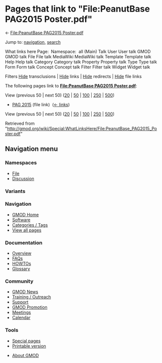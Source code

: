 <div id="mw-page-base" class="noprint">

</div>

<div id="mw-head-base" class="noprint">

</div>

<div id="content" class="mw-body" role="main">

<span id="top"></span>

<div id="mw-js-message" style="display:none;">

</div>



# <span dir="auto">Pages that link to "File:PeanutBase PAG2015 Poster.pdf"</span>

<div id="bodyContent">

<div id="contentSub">

← [File:PeanutBase PAG2015
Poster.pdf](/wiki/File:PeanutBase_PAG2015_Poster.pdf "File:PeanutBase PAG2015 Poster.pdf")

</div>

<div id="jump-to-nav" class="mw-jump">

Jump to: [navigation](#mw-navigation), [search](#p-search)

</div>

<div id="mw-content-text">

What links here Page:  Namespace:  all (Main) Talk User User talk GMOD
GMOD talk File File talk MediaWiki MediaWiki talk Template Template talk
Help Help talk Category Category talk Property Property talk Type Type
talk Form Form talk Concept Concept talk Filter Filter talk Widget
Widget talk

Filters
[Hide](/mediawiki/index.php?title=Special:WhatLinksHere/File:PeanutBase_PAG2015_Poster.pdf&hidetrans=1 "Special:WhatLinksHere/File:PeanutBase PAG2015 Poster.pdf")
transclusions \|
[Hide](/mediawiki/index.php?title=Special:WhatLinksHere/File:PeanutBase_PAG2015_Poster.pdf&hidelinks=1 "Special:WhatLinksHere/File:PeanutBase PAG2015 Poster.pdf")
links \|
[Hide](/mediawiki/index.php?title=Special:WhatLinksHere/File:PeanutBase_PAG2015_Poster.pdf&hideredirs=1 "Special:WhatLinksHere/File:PeanutBase PAG2015 Poster.pdf")
redirects \|
[Hide](/mediawiki/index.php?title=Special:WhatLinksHere/File:PeanutBase_PAG2015_Poster.pdf&hideimages=1 "Special:WhatLinksHere/File:PeanutBase PAG2015 Poster.pdf")
file links

The following pages link to **[File:PeanutBase PAG2015
Poster.pdf](/wiki/File:PeanutBase_PAG2015_Poster.pdf "File:PeanutBase PAG2015 Poster.pdf")**:

View (previous 50 \| next 50)
([20](/mediawiki/index.php?title=Special:WhatLinksHere/File:PeanutBase_PAG2015_Poster.pdf&limit=20 "Special:WhatLinksHere/File:PeanutBase PAG2015 Poster.pdf")
\|
[50](/mediawiki/index.php?title=Special:WhatLinksHere/File:PeanutBase_PAG2015_Poster.pdf&limit=50 "Special:WhatLinksHere/File:PeanutBase PAG2015 Poster.pdf")
\|
[100](/mediawiki/index.php?title=Special:WhatLinksHere/File:PeanutBase_PAG2015_Poster.pdf&limit=100 "Special:WhatLinksHere/File:PeanutBase PAG2015 Poster.pdf")
\|
[250](/mediawiki/index.php?title=Special:WhatLinksHere/File:PeanutBase_PAG2015_Poster.pdf&limit=250 "Special:WhatLinksHere/File:PeanutBase PAG2015 Poster.pdf")
\|
[500](/mediawiki/index.php?title=Special:WhatLinksHere/File:PeanutBase_PAG2015_Poster.pdf&limit=500 "Special:WhatLinksHere/File:PeanutBase PAG2015 Poster.pdf"))

- [PAG 2015](/wiki/PAG_2015 "PAG 2015") (file link) ‎
  <span class="mw-whatlinkshere-tools">([←
  links](/mediawiki/index.php?title=Special:WhatLinksHere&target=PAG+2015 "Special:WhatLinksHere"))</span>

View (previous 50 \| next 50)
([20](/mediawiki/index.php?title=Special:WhatLinksHere/File:PeanutBase_PAG2015_Poster.pdf&limit=20 "Special:WhatLinksHere/File:PeanutBase PAG2015 Poster.pdf")
\|
[50](/mediawiki/index.php?title=Special:WhatLinksHere/File:PeanutBase_PAG2015_Poster.pdf&limit=50 "Special:WhatLinksHere/File:PeanutBase PAG2015 Poster.pdf")
\|
[100](/mediawiki/index.php?title=Special:WhatLinksHere/File:PeanutBase_PAG2015_Poster.pdf&limit=100 "Special:WhatLinksHere/File:PeanutBase PAG2015 Poster.pdf")
\|
[250](/mediawiki/index.php?title=Special:WhatLinksHere/File:PeanutBase_PAG2015_Poster.pdf&limit=250 "Special:WhatLinksHere/File:PeanutBase PAG2015 Poster.pdf")
\|
[500](/mediawiki/index.php?title=Special:WhatLinksHere/File:PeanutBase_PAG2015_Poster.pdf&limit=500 "Special:WhatLinksHere/File:PeanutBase PAG2015 Poster.pdf"))

</div>

<div class="printfooter">

Retrieved from
"<http://gmod.org/wiki/Special:WhatLinksHere/File:PeanutBase_PAG2015_Poster.pdf>"

</div>

<div id="catlinks" class="catlinks catlinks-allhidden">

</div>

<div class="visualClear">

</div>

</div>

</div>

<div id="mw-navigation">

## Navigation menu

<div id="mw-head">



<div id="left-navigation">

<div id="p-namespaces" class="vectorTabs" role="navigation"
aria-labelledby="p-namespaces-label">

### Namespaces

- <span id="ca-nstab-image"><a href="/wiki/File:PeanutBase_PAG2015_Poster.pdf" accesskey="c"
  title="View the file page [c]">File</a></span>
- <span id="ca-talk"><a
  href="/mediawiki/index.php?title=File_talk:PeanutBase_PAG2015_Poster.pdf&amp;action=edit&amp;redlink=1"
  accesskey="t"
  title="Discussion about the content page [t]">Discussion</a></span>

</div>

<div id="p-variants" class="vectorMenu emptyPortlet" role="navigation"
aria-labelledby="p-variants-label">

### 

### Variants[](#)

<div class="menu">

</div>

</div>

</div>

<div id="right-navigation">





</div>



</div>

</div>

</div>

<div id="mw-panel">

<div id="p-logo" role="banner">

<a href="/wiki/Main_Page"
style="background-image: url(http://gmod.org/images/GMOD-cogs.png);"
title="Visit the main page"></a>

</div>

<div id="p-Navigation" class="portal" role="navigation"
aria-labelledby="p-Navigation-label">

### Navigation

<div class="body">

- <span id="n-GMOD-Home">[GMOD Home](/wiki/Main_Page)</span>
- <span id="n-Software">[Software](/wiki/GMOD_Components)</span>
- <span id="n-Categories-.2F-Tags">[Categories /
  Tags](/wiki/Categories)</span>
- <span id="n-View-all-pages">[View all
  pages](/wiki/Special:AllPages)</span>

</div>

</div>

<div id="p-Documentation" class="portal" role="navigation"
aria-labelledby="p-Documentation-label">

### Documentation

<div class="body">

- <span id="n-Overview">[Overview](/wiki/Overview)</span>
- <span id="n-FAQs">[FAQs](/wiki/Category:FAQ)</span>
- <span id="n-HOWTOs">[HOWTOs](/wiki/Category:HOWTO)</span>
- <span id="n-Glossary">[Glossary](/wiki/Glossary)</span>

</div>

</div>

<div id="p-Community" class="portal" role="navigation"
aria-labelledby="p-Community-label">

### Community

<div class="body">

- <span id="n-GMOD-News">[GMOD News](/wiki/GMOD_News)</span>
- <span id="n-Training-.2F-Outreach">[Training /
  Outreach](/wiki/Training_and_Outreach)</span>
- <span id="n-Support">[Support](/wiki/Support)</span>
- <span id="n-GMOD-Promotion">[GMOD
  Promotion](/wiki/GMOD_Promotion)</span>
- <span id="n-Meetings">[Meetings](/wiki/Meetings)</span>
- <span id="n-Calendar">[Calendar](/wiki/Calendar)</span>

</div>

</div>

<div id="p-tb" class="portal" role="navigation"
aria-labelledby="p-tb-label">

### Tools

<div class="body">

- <span id="t-specialpages"><a href="/wiki/Special:SpecialPages" accesskey="q"
  title="A list of all special pages [q]">Special pages</a></span>
- <span id="t-print"><a
  href="/mediawiki/index.php?title=Special:WhatLinksHere/File:PeanutBase_PAG2015_Poster.pdf&amp;printable=yes"
  rel="alternate" accesskey="p"
  title="Printable version of this page [p]">Printable version</a></span>

</div>

</div>

</div>

</div>

<div id="footer" role="contentinfo">

- <span id="footer-places-about">[About
  GMOD](/wiki/GMOD:About "GMOD:About")</span>

<!-- -->






</div>
